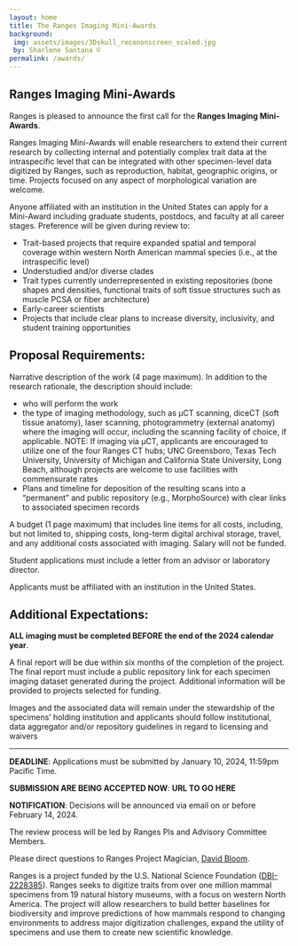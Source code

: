 ```yaml
---
layout: home
title: The Ranges Imaging Mini-Awards
background:
 img: assets/images/3Dskull_recononscreen_scaled.jpg
 by: Sharlene Santana ©
permalink: /awards/
---
```


## Ranges Imaging Mini-Awards

Ranges is pleased to announce the first call for the **Ranges Imaging Mini-Awards**.

Ranges Imaging Mini-Awards will enable researchers to extend their current research by collecting internal and potentially complex trait data at the intraspecific level that can be integrated with other specimen-level data digitized by Ranges, such as reproduction, habitat, geographic origins, or time. Projects focused on any aspect of morphological variation are welcome.

Anyone affiliated with an institution in the United States can apply for a Mini-Award including graduate students, postdocs, and faculty at all career stages. Preference will be given during review to:
- Trait-based projects that require expanded spatial and temporal coverage within western North American mammal species (i.e., at the intraspecific level)
- Understudied and/or diverse clades
- Trait types currently underrepresented in existing repositories (bone shapes and densities, functional traits of soft tissue structures such as muscle PCSA or fiber architecture) 
- Early-career scientists
- Projects that include clear plans to increase diversity, inclusivity, and student training opportunities

## Proposal Requirements:

Narrative description of the work (4 page maximum). In addition to the research rationale, the description should include:
- who will perform the work
- the type of imaging methodology, such as µCT scanning, diceCT (soft tissue anatomy), laser scanning, photogrammetry (external anatomy) where the imaging will occur, including the scanning facility of choice, if applicable. NOTE: If imaging via μCT, applicants are encouraged to utilize one of the four Ranges CT hubs; UNC Greensboro, Texas Tech University, University of Michigan and California State University, Long Beach, although projects are welcome to use facilities with commensurate rates
- Plans and timeline for deposition of the resulting scans into a “permanent” and public repository (e.g., MorphoSource) with clear links to associated specimen records

A budget (1 page maximum) that includes line items for all costs, including, but not limited to, shipping costs, long-term digital archival storage, travel, and any additional costs associated with imaging. Salary will not be funded.

Student applications must include a letter from an advisor or laboratory director.

Applicants must be affiliated with an institution in the United States.

## Additional Expectations:

**ALL imaging must be completed BEFORE the end of the 2024 calendar year**.

A final report will be due within six months of the completion of the project. The final report must include a public repository link for each specimen imaging dataset generated during the project. Additional information will be provided to projects selected for funding.

Images and the associated data will remain under the stewardship of the specimens’ holding institution and applicants should follow institutional, data aggregator and/or repository guidelines in regard to licensing and waivers

---------------------------

**DEADLINE**: Applications must be submitted by January 10, 2024, 11:59pm Pacific Time.

**SUBMISSION ARE BEING ACCEPTED NOW**: **URL TO GO HERE**

**NOTIFICATION**: Decisions will be announced via email on or before February 14, 2024.

The review process will be led by Ranges PIs and Advisory Committee Members.

Please direct questions to Ranges Project Magician, [David Bloom](mailto:dbloom@vertnet.org). 

Ranges is a project funded by the U.S. National Science Foundation ([DBI-2228385]((https://www.nsf.gov/awardsearch/showAward?AWD_ID=2228385&HistoricalAwards=false))). Ranges seeks to digitize traits from over one million mammal specimens from 19 natural history museums, with a focus on western North America. The project will allow researchers to build better baselines for biodiversity and improve predictions of how mammals respond to changing environments to address major digitization challenges, expand the utility of specimens and use them to create new scientific knowledge.

